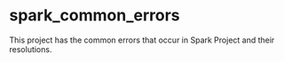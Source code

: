 # spark_common_errors
This project has the common errors that occur in Spark Project and their resolutions.
